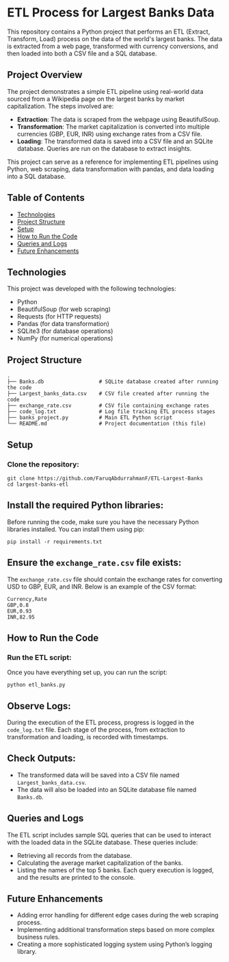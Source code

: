 # ETL Process for Largest Banks Data

This repository contains a Python project that performs an ETL (Extract, Transform, Load) process on the data of the world's largest banks. The data is extracted from a web page, transformed with currency conversions, and then loaded into both a CSV file and a SQL database.

## Project Overview
The project demonstrates a simple ETL pipeline using real-world data sourced from a Wikipedia page on the largest banks by market capitalization. The steps involved are:

- **Extraction**: The data is scraped from the webpage using BeautifulSoup.
- **Transformation**: The market capitalization is converted into multiple currencies (GBP, EUR, INR) using exchange rates from a CSV file.
- **Loading**: The transformed data is saved into a CSV file and an SQLite database. Queries are run on the database to extract insights.

This project can serve as a reference for implementing ETL pipelines using Python, web scraping, data transformation with pandas, and data loading into a SQL database.

## Table of Contents
- [Technologies](#technologies)
- [Project Structure](#project-structure)
- [Setup](#setup)
- [How to Run the Code](#how-to-run-the-code)
- [Queries and Logs](#queries-and-logs)
- [Future Enhancements](#future-enhancements)

## Technologies
This project was developed with the following technologies:

- Python 
- BeautifulSoup (for web scraping)
- Requests (for HTTP requests)
- Pandas (for data transformation)
- SQLite3 (for database operations)
- NumPy (for numerical operations)

## Project Structure
```
.
├── Banks.db                  # SQLite database created after running the code 
├── Largest_banks_data.csv    # CSV file created after running the code 
├── exchange_rate.csv         # CSV file containing exchange rates 
├── code_log.txt              # Log file tracking ETL process stages 
├── banks_project.py          # Main ETL Python script 
└── README.md                 # Project documentation (this file) 
```

## Setup
### Clone the repository:
```
git clone https://github.com/FaruqAbdurrahmanF/ETL-Largest-Banks
cd largest-banks-etl
```

## Install the required Python libraries:
Before running the code, make sure you have the necessary Python libraries installed. You can install them using pip:
```
pip install -r requirements.txt
```

## Ensure the `exchange_rate.csv` file exists:
The `exchange_rate.csv` file should contain the exchange rates for converting USD to GBP, EUR, and INR. Below is an example of the CSV format: 
```
Currency,Rate 
GBP,0.8 
EUR,0.93 
INR,82.95
```

## How to Run the Code
### Run the ETL script:
Once you have everything set up, you can run the script:
```
python etl_banks.py
```

## Observe Logs:
During the execution of the ETL process, progress is logged in the `code_log.txt` file. Each stage of the process, from extraction to transformation and loading, is recorded with timestamps.

## Check Outputs:
- The transformed data will be saved into a CSV file named `Largest_banks_data.csv`.
- The data will also be loaded into an SQLite database file named `Banks.db`.

## Queries and Logs
The ETL script includes sample SQL queries that can be used to interact with the loaded data in the SQLite database. These queries include:
- Retrieving all records from the database.
- Calculating the average market capitalization of the banks.
- Listing the names of the top 5 banks.
Each query execution is logged, and the results are printed to the console.

## Future Enhancements
- Adding error handling for different edge cases during the web scraping process.
- Implementing additional transformation steps based on more complex business rules.
- Creating a more sophisticated logging system using Python’s logging library.
